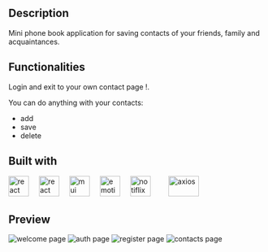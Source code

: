 <h2>Description</h2>
<p>Mini phone book application for saving contacts of your friends, family and acquaintances.</p>

<h2>Functionalities</h2>
<p>Login and exit to your own contact page !.</p>
<p>You can do anything with your contacts:</p>

<ul>
  <li>add</li>
  <li>save</li>
  <li>delete</li>
</ul>

<h2>Built with</h2>
<div align="left">
  <img src="https://upload.wikimedia.org/wikipedia/commons/3/30/React_Logo_SVG.svg" height="40" alt="react logo"  />
  <img width="12" />
  <img src="https://www.codesmith.io/hs-fs/hubfs/Blog%20Images/Blog%20Photos/react-router-logo.png?width=600&name=react-router-logo.png" width="40" height="40" alt="react router" />
  <img width="12" />
  <img src="https://www.techcareer.net/_next/image?url=https%3A%2F%2Fcdn.gcp.techcareer.net%2Fblog_mui_7b4c3455b5%2Fblog_mui_7b4c3455b5.png%3Fupdated_at%3D2022-12-28T14%3A45%3A19.394Z&w=1200&q=75" height="40" alt="mui logo"  />
  <img width="12" />
  <img src="https://www.ejable.com/wp-content/uploads/2022/04/Framer-Motion.webp" width="40" height="40" alt="emotion" />
  <img width="12" />
  <img src="https://raw.githubusercontent.com/notiflix/Notiflix/main/docs/notiflix-logo.svg?sanitize=true" width="40" height="40" alt="notiflix" />
  <img width="12" />
  <img width="12" />
  <img src="https://upload.wikimedia.org/wikipedia/commons/thumb/c/c8/Axios_logo_%282020%29.svg/2560px-Axios_logo_%282020%29.svg.png" alt="axios" width="60" height="40"/>
</div>

<h2>Preview</h2>
<img src="https://d3dehtdmp2rwcw.cloudfront.net/ms_614745/KBtthuzIfka4lIg2Zp0RWuVpkbgNGJ/Monosnap%2BPhonebook%2B-%2BGoogle%2BChrome%2B2024-03-04%2B12.3.png?Expires=1709550000&Signature=pKmBVjk~JxlBOOkfXlxFVZkEy946Gu-jYovIF6Td2AQi-yTKkbvGqzF5ere3wwVKzV8FVpJp1vVvWDBvAUoS~xwo9EEgjXyFgjr1ZT16CsyiFSUjLpB8zwkhgXuNZkm~ZfblVsRSEdQhsjXrjQGCOxPdlj3gtvbiCqGqFePQZINAv50UDpFRWHvTI5O8Snv11-WZIYbGigVP4p2gQpYibrztErhmV4kPcyJI1rcMtDXwtOP9GSONwcjEcFt-8vmMF2FU8X0wzKS6rFl5OkH-1a-O6RijJynlzagHLTh5UhjpsFliHwVeYcIW0wPZCQfuad4ZbyIIFGUYU53Y98qqUQ__&Key-Pair-Id=APKAJBCGYQYURKHBGCOA" alt="welcome page" />
<img src="https://d3dehtdmp2rwcw.cloudfront.net/ms_614745/KqQaQRzwwbQuW8BbrzYRppLtdKRKl7/Monosnap%2BPhonebook%2B-%2BGoogle%2BChrome%2B2024-03-04%2B12.3.png?Expires=1709550000&Signature=H1urpM3-CV49gwLzKNMW28ZiQk8aWlhNqDfNy20yFVNo7objyDmX7cJ34iNFy58wlISob0dIALNpZvrp4fb0lWsS5-JiNrsqUBC1G-sBOhCV-Vn2jakLM1SJRAYCQVHHFRFWbN1SYnIgHAuNxqOt923AriJSlOZFYg-LXgNJeDUm5pdw8rHe2~sGrtFAx2m~7kbs0mMTnoy-GFNmwRTW0d8NOZCf~sH~IgFFXXrqfJoIBlsDVgdGFkRKFvc6i~jYRrhu8aFLPJhsfHWVDUDH~qh15Jk9f5I7NMJt9iYOCiB6s4CJ6Tp83cnt7AWg4kQsKbKOeCyNKJ3cAnhwSOpf8w__&Key-Pair-Id=APKAJBCGYQYURKHBGCOA" alt="auth page" />
<img src="https://d3dehtdmp2rwcw.cloudfront.net/ms_614745/Py9MCyf2Oy5Ssz3jivMekltsnUsqCT/Monosnap%2BPhonebook%2B-%2BGoogle%2BChrome%2B2024-03-04%2B12.3.png?Expires=1709550000&Signature=guaUd2bgzVYncp1vCjOOB4-kazegArUIoxLgAoHK7xo-uhfWRL9ezpfzqnj7PzOIEb2CBSTpYV0kn8a7doPubuwLmhqN~ox7BoSQXWO8rer5SZxI8xzb-y9oIa4V02CIgNko5GYOdZsyXtXpVqwqbx4HPt9Iw3taVXk38Z7x2Mv2a9KHqs9O-kYywjUpZSIQcpL3zA8OC~OWSFnphDHum~lsf7dQwF8Ytbk3Lmm-BYWF11oV5yG~47~JNyvN3mLQ7aLqwZe8r5YGz7kk~~~4g0~pDxjRNLMPozehx5qlifO9sFC4gjb62k9t54VIXY8S0OaprFTXUOXVpxdHuJFDVg__&Key-Pair-Id=APKAJBCGYQYURKHBGCOA" alt="register page" />
<img src="https://d3dehtdmp2rwcw.cloudfront.net/ms_614745/wzEZQExfw80OA9pjBBsJi7Me34M9wT/Monosnap%2BPhonebook%2B-%2BGoogle%2BChrome%2B2024-03-04%2B12.3.png?Expires=1709550000&Signature=Pe~qfpN~vVXiKIkKMuiOv4CVkKaAgVIKbHtImDR5tZwLPHtwnXb1bq4THU3S0xAFTYCxKs0vIcVROYFYMsbby1J5AoTVjiVKXWnDxbL2GSGsDkKlbE-mtykXL6PnFFQj7KxCdy5iCkGcx6v4D8xOW1DePbxZO-2xUK-y3B-Kyne3MT5w6PCw6F5DuiyNHYaopBhPSdZLmoXfuf816B991W-c9xLmMwMEpRB5FHrwnAvPyo8LVRK13Kc6wH-5YNckItHYsTo9dKWh5nTY0HSK-TcYhYtyQCmsG15Oyp1A7lmAgd0~AwrpYezVP0PFjS0BwziSCezbJPkx4gOdRHg4Vw__&Key-Pair-Id=APKAJBCGYQYURKHBGCOA" alt="contacts page" />
